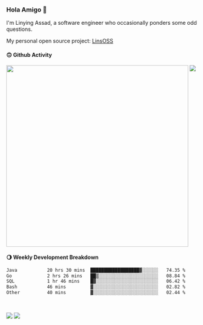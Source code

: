 ### Hola Amigo 🤣   

I'm Linying Assad, a software engineer who occasionally ponders some odd questions.  

My personal open source project: [LinsOSS](https://github.com/linsoss)
 
#### 🙃 Github Activity 
<div>
  <img src="https://github-readme-stats.vercel.app/api?username=al-assad&show_icons=true" align="top" style="display: inline-block;" width="480"/>
  <img src="https://github-readme-stats.vercel.app/api/top-langs/?username=al-assad&hide=css,html&langs_count=8&layout=compact" align="top" style="display: inline-block;"/>
</div>

#### 🌖 Weekly Development Breakdown
<!--START_SECTION:waka-->

```txt
Java           20 hrs 30 mins  ██████████████████▓░░░░░░   74.35 %
Go             2 hrs 26 mins   ██▒░░░░░░░░░░░░░░░░░░░░░░   08.84 %
SQL            1 hr 46 mins    █▓░░░░░░░░░░░░░░░░░░░░░░░   06.42 %
Bash           46 mins         ▓░░░░░░░░░░░░░░░░░░░░░░░░   02.82 %
Other          40 mins         ▓░░░░░░░░░░░░░░░░░░░░░░░░   02.44 %
```

<!--END_SECTION:waka-->

<br>

<a href="https://twitter.com/assad_lin"><img src="https://img.shields.io/badge/Twitter-@assad__lin-blue?style=flat&logo=twitter" /></a>
<a href="https://al-assad.github.io"><img src="https://img.shields.io/badge/Blogs-Linying_Assad's_Blog-yellow?style=flat&logo=github" /></a>

